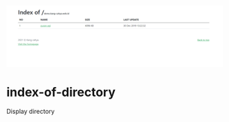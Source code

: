 <img src="https://github.com/dyazincahya/index-of-directory/raw/main/ss2.png" />

# index-of-directory
Display directory
